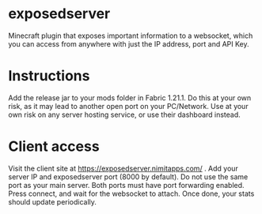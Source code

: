 # exposedserver
Minecraft plugin that exposes important information to a websocket, which you can access from anywhere with just the IP address, port and API Key.

# Instructions
Add the release jar to your mods folder in Fabric 1.21.1. Do this at your own risk, as it may lead to another open port on your PC/Network. Use at your own risk on any server hosting service, or use their dashboard instead.

# Client access
Visit the client site at https://exposedserver.nimitapps.com/ . Add your server IP and exposedserver port (8000 by default). Do not use the same port as your main server. Both ports must have port forwarding enabled. Press connect, and wait for the websocket to attach. Once done, your stats should update periodically.
